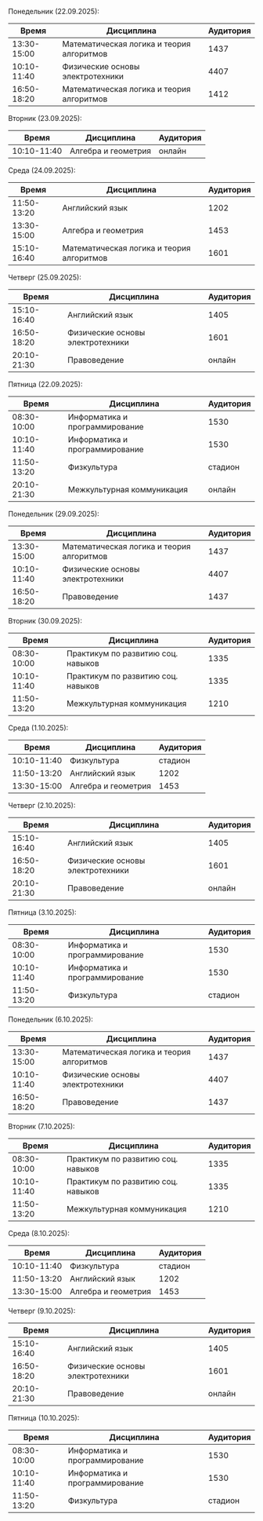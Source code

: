 Понедельник (22.09.2025):
    
| Время       | Дисциплина                                | Аудитория |
| ----------- | ----------------------------------------- | --------- |
| 13:30-15:00 | Математическая логика и теория алгоритмов | 1437      |
| 10:10-11:40 | Физические основы электротехники          | 4407      |
| 16:50-18:20 | Математическая логика и теория алгоритмов | 1412      |

    
Вторник (23.09.2025):
    
| Время       | Дисциплина          | Аудитория |
| ----------- | ------------------- | --------- |
| 10:10-11:40 | Алгебра и геометрия | онлайн    |
    
    

Среда (24.09.2025):
    
| Время       | Дисциплина                                | Аудитория |
| ----------- | ----------------------------------------- | --------- |
| 11:50-13:20 | Английский язык                           | 1202      |
| 13:30-15:00 | Алгебра и геометрия                       | 1453      |
| 15:10-16:40 | Математическая логика и теория алгоритмов | 1601      |

    
Четверг (25.09.2025):
    
| Время       | Дисциплина                       | Аудитория |
| ----------- | -------------------------------- | --------- |
| 15:10-16:40 | Английский язык                  | 1405      |
| 16:50-18:20 | Физические основы электротехники | 1601      |
| 20:10-21:30 | Правоведение                     | онлайн    |

Пятница (22.09.2025):
    
| Время       | Дисциплина                     | Аудитория |
| ----------- | ------------------------------ | --------- |
| 08:30-10:00 | Информатика и программирование | 1530      |
| 10:10-11:40 | Информатика и программирование | 1530      |
| 11:50-13:20 | Физкультура                    | стадион   |
| 20:10-21:30 | Межкультурная коммуникация     | онлайн    |

Понедельник (29.09.2025):
    
| Время       | Дисциплина                                | Аудитория |
| ----------- | ----------------------------------------- | --------- |
| 13:30-15:00 | Математическая логика и теория алгоритмов | 1437      |
| 10:10-11:40 | Физические основы электротехники          | 4407      |
| 16:50-18:20 | Правоведение                              | 1437      |

    
Вторник (30.09.2025):
    
| Время       | Дисциплина                         | Аудитория |
| ----------- | ---------------------------------- | --------- |
| 08:30-10:00 | Практикум по развитию соц. навыков | 1335      |
| 10:10-11:40 | Практикум по развитию соц. навыков | 1335      |
| 11:50-13:20 | Межкультурная коммуникация         | 1210      |

Среда (1.10.2025):
    
| Время       | Дисциплина          | Аудитория |
| ----------- | ------------------- | --------- |
| 10:10-11:40 | Физкультура         | стадион   |
| 11:50-13:20 | Английский язык     | 1202      |
| 13:30-15:00 | Алгебра и геометрия | 1453      |


    
Четверг (2.10.2025):
    
| Время       | Дисциплина                       | Аудитория |
| ----------- | -------------------------------- | --------- |
| 15:10-16:40 | Английский язык                  | 1405      |
| 16:50-18:20 | Физические основы электротехники | 1601      |
| 20:10-21:30 | Правоведение                     | онлайн    |

Пятница (3.10.2025):
    
| Время       | Дисциплина                     | Аудитория |
| ----------- | ------------------------------ | --------- |
| 08:30-10:00 | Информатика и программирование | 1530      |
| 10:10-11:40 | Информатика и программирование | 1530      |
| 11:50-13:20 | Физкультура                    | стадион   |

Понедельник (6.10.2025):
    
| Время       | Дисциплина                                | Аудитория |
| ----------- | ----------------------------------------- | --------- |
| 13:30-15:00 | Математическая логика и теория алгоритмов | 1437      |
| 10:10-11:40 | Физические основы электротехники          | 4407      |
| 16:50-18:20 | Правоведение                              | 1437      |

    
Вторник (7.10.2025):
    
| Время       | Дисциплина                         | Аудитория |
| ----------- | ---------------------------------- | --------- |
| 08:30-10:00 | Практикум по развитию соц. навыков | 1335      |
| 10:10-11:40 | Практикум по развитию соц. навыков | 1335      |
| 11:50-13:20 | Межкультурная коммуникация         | 1210      |

Среда (8.10.2025):
    
| Время       | Дисциплина          | Аудитория |
| ----------- | ------------------- | --------- |
| 10:10-11:40 | Физкультура         | стадион   |
| 11:50-13:20 | Английский язык     | 1202      |
| 13:30-15:00 | Алгебра и геометрия | 1453      |


    
Четверг (9.10.2025):
    
| Время       | Дисциплина                       | Аудитория |
| ----------- | -------------------------------- | --------- |
| 15:10-16:40 | Английский язык                  | 1405      |
| 16:50-18:20 | Физические основы электротехники | 1601      |
| 20:10-21:30 | Правоведение                     | онлайн    |

Пятница (10.10.2025):
    
| Время       | Дисциплина                     | Аудитория |
| ----------- | ------------------------------ | --------- |
| 08:30-10:00 | Информатика и программирование | 1530      |
| 10:10-11:40 | Информатика и программирование | 1530      |
| 11:50-13:20 | Физкультура                    | стадион   |
    

    